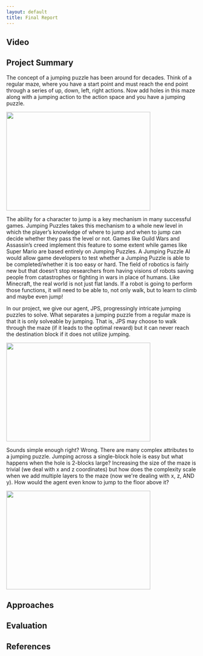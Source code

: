 ```yaml
---
layout: default
title: Final Report
---
```


## Video

## Project Summary

The concept of a jumping puzzle has been around for decades. Think of a regular maze, where you have a start point and must reach the end point through a series of up, down, left, right actions. Now add holes in this maze along with a jumping action to the action space and you have a jumping puzzle. 

<img src="http://s3.vidimg.popscreen.com/original/2/ZHZuS0tvOEIxLWsx_o_funny-minecraft-jump.jpg" height="260" width="380">

The ability for a character to jump is a key mechanism in many successful games. Jumping Puzzles
takes this mechanism to a whole new level in which the player’s knowledge of where to jump and
when to jump can decide whether they pass the level or not. Games like Guild Wars and Assassin’s
creed implement this feature to some extent while games like Super Mario are based entirely on
Jumping Puzzles. A Jumping Puzzle AI would allow game developers to test whether a Jumping Puzzle
is able to be completed/whether it is too easy or hard. The field of robotics is fairly new but that
doesn’t stop researchers from having visions of robots saving people from catastrophes or fighting
in wars in place of humans. Like Minecraft, the real world is not just flat lands. If a robot is
going to perform those functions, it will need to be able to, not only walk, but to learn to climb
and maybe even jump!

In our project, we give our agent, JPS, progressingly intricate jumping puzzles to solve. What separates a jumping puzzle from a regular maze is that it is only solveable by jumping. That is, JPS may choose to walk through the maze (if it leads to the optimal reward) but it can never reach the destination block if it does not utilize jumping.

<img src="http://i61.servimg.com/u/f61/15/81/88/32/jump_210.png" height="260" width="380">

Sounds simple enough right? Wrong. There are many complex attributes to a jumping puzzle. Jumping across a single-block hole is easy but what happens when the hole is 2-blocks large? Increasing the size of the maze is trivial (we deal with x and z coordinates) but how does the complexity scale when we add multiple layers to the maze (now we're dealing with x, z, AND y). How would the agent even know to jump to the floor above it? 

<img src="http://i42.tinypic.com/2a4tipu.png" height="260" width="380">


## Approaches

## Evaluation

## References
